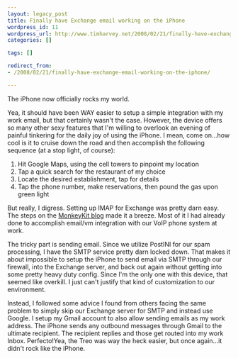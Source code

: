 ```yaml
---
layout: legacy_post
title: Finally have Exchange email working on the iPhone
wordpress_id: 11
wordpress_url: http://www.timharvey.net/2008/02/21/finally-have-exchange-email-working-on-the-iphone/
categories: []

tags: []

redirect_from:
- /2008/02/21/finally-have-exchange-email-working-on-the-iphone/

---
```

The iPhone now officially rocks my world.

Yea, it should have been WAY easier to setup a simple integration with my work email, but that certainly wasn't the case. However, the device offers so many other sexy features that I'm willing to overlook an evening of painful tinkering for the daily joy of using the iPhone. I mean, come on...how cool is it to cruise down the road and then accomplish the following sequence (at a stop light, of course):

1. Hit Google Maps, using the cell towers to pinpoint my location
2. Tap a quick search for the restaurant of my choice
3. Locate the desired establishment, tap for details
4. Tap the phone number, make reservations, then pound the gas upon green light

But really, I digress. Setting up IMAP for Exchange was pretty darn easy. The steps on the [MonkeyKit blog](http://blog.monkeykit.com/2007/08/31/how-to-setup-imap4-exchange-2003-email-to-sync-with-your-iphone/) made it a breeze. Most of it I had already done to accomplish email/vm integration with our VoIP phone system at work.

The tricky part is sending email. Since we utilize PostINI for our spam processing, I have the SMTP service pretty darn locked down. That makes it about impossible to setup the iPhone to send email via SMTP through our firewall, into the Exchange server, and back out again without getting into some pretty heavy duty config. Since I'm the only one with this device, that seemed like overkill. I just can't justify that kind of customization to our environment.

Instead, I followed some advice I found from others facing the same problem to simply skip our Exchange server for SMTP and instead use Google. I setup my Gmail account to also allow sending emails as my work address. The iPhone sends any outbound messages through Gmail to the ultimate recipient. The recipient replies and those get routed into my work Inbox. Perfecto!Yea, the Treo was way the heck easier, but once again...it didn't rock like the iPhone.
